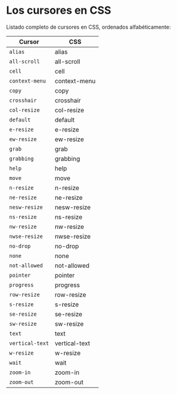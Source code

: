 # Los cursores en CSS

Listado completo de cursores en CSS, ordenados alfabéticamente:

<!-- MarkDown table with CSS cursors -->

| Cursor | CSS |
| ------ | --- |
| `alias` | alias |
| `all-scroll` | all-scroll |
| `cell` | cell |
| `context-menu` | context-menu |
| `copy` | copy |
| `crosshair` | crosshair |
| `col-resize` | col-resize |
| `default` | default |
| `e-resize` | e-resize |
| `ew-resize` | ew-resize |
| `grab` | grab |
| `grabbing` | grabbing |
| `help` | help |
| `move` | move |
| `n-resize` | n-resize |
| `ne-resize` | ne-resize |
| `nesw-resize` | nesw-resize |
| `ns-resize` | ns-resize |
| `nw-resize` | nw-resize |
| `nwse-resize` | nwse-resize |
| `no-drop` | no-drop |
| `none` | none |
| `not-allowed` | not-allowed |
| `pointer` | pointer |
| `progress` | progress |
| `row-resize` | row-resize |
| `s-resize` | s-resize |
| `se-resize` | se-resize |
| `sw-resize` | sw-resize |
| `text` | text |
| `vertical-text` | vertical-text |
| `w-resize` | w-resize |
| `wait` | wait |
| `zoom-in` | zoom-in |
| `zoom-out` | zoom-out |

